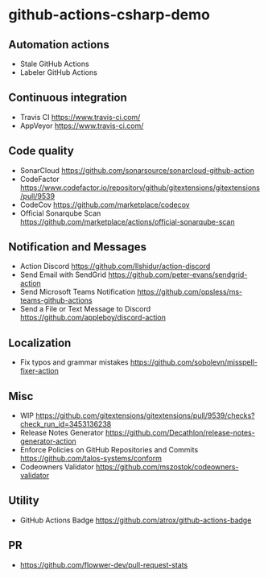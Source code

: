# github-actions-csharp-demo

## Automation actions
- Stale GitHub Actions
- Labeler GitHub Actions

## Continuous integration
- Travis CI https://www.travis-ci.com/
- AppVeyor https://www.travis-ci.com/

## Code quality
- SonarCloud https://github.com/sonarsource/sonarcloud-github-action
- CodeFactor https://www.codefactor.io/repository/github/gitextensions/gitextensions/pull/9539
- CodeCov https://github.com/marketplace/codecov
- Official Sonarqube Scan https://github.com/marketplace/actions/official-sonarqube-scan

## Notification and Messages
- Action Discord https://github.com/Ilshidur/action-discord
- Send Email with SendGrid https://github.com/peter-evans/sendgrid-action
- Send Microsoft Teams Notification https://github.com/opsless/ms-teams-github-actions
- Send a File or Text Message to Discord https://github.com/appleboy/discord-action

## Localization
- Fix typos and grammar mistakes https://github.com/sobolevn/misspell-fixer-action

## Misc
- WIP https://github.com/gitextensions/gitextensions/pull/9539/checks?check_run_id=3453136238
- Release Notes Generator https://github.com/Decathlon/release-notes-generator-action
- Enforce Policies on GitHub Repositories and Commits https://github.com/talos-systems/conform
- Codeowners Validator https://github.com/mszostok/codeowners-validator

## Utility
- GitHub Actions Badge https://github.com/atrox/github-actions-badge

## PR
- https://github.com/flowwer-dev/pull-request-stats
